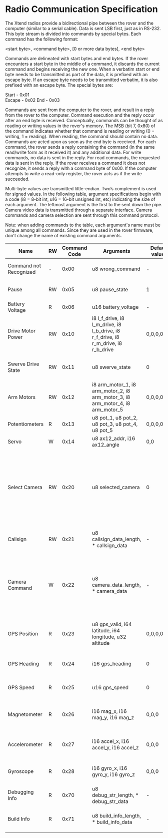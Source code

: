 # Radio Communication Specification
The Xtend radios provide a bidirectional pipe between the rover and the computer (similar to a serial cable). Data is sent LSB first, just as in RS-232. This byte stream is divided into commands by special bytes. Each command has the following format:

\<start byte\>, \<command byte\>, [0 or more data bytes], \<end byte\>
  
Commands are delineated with start bytes and end bytes. If the rover encounters a start byte in the middle of a command, it discards the current command and begins receiving the new one. When a verbatim start or end byte needs to be transmitted as part of the data, it is prefixed with an escape byte. If an escape byte needs to be transmitted verbatim, it is also prefixed with an escape byte. The special bytes are:
  
Start - 0x01  
Escape - 0x02
End - 0x03

Commands are sent from the computer to the rover, and result in a reply from the rover to the computer. Command execution and the reply occur after an end byte is received. Conceptually, commands can be thought of as reading or writing values in the rover's memory. The MSB (bit 7, 0x80) of the command indicates whether that command is reading or writing (0 = writing, 1 = reading). When reading, the command should contain no data. Commands are acted upon as soon as the end byte is received.
For each command, the rover sends a reply containing the command (in the same read/write form as it received it) and any additional data. For write commands, no data is sent in the reply. For read commands, the requested data is sent in the reply. If the rover receives a command it does not recognize, it sends a reply with a command byte of 0x00. If the computer attempts to write a read-only register, the rover acts as if the write succeeded.
 
Multi-byte values are transmitted little-endian. Two’s complement is used for signed values.
In the following table, argument specifications begin with a code (i8 = 8-bit int, u16 = 16-bit unsigned int, etc) indicating the size of each argument. The leftmost argument is the first to the sent down the pipe.
Camera video data is transmitted through a separate interface. Camera commands and camera selection are sent through this command protocol.

Note: when adding commands to the table, each argument's name must be unique among all commands. Since they are used in the rover firmware,
don't change the name of existing command arguments.

| Name | RW | Command Code | Arguments | Default values | Notes | 
| ---- | --- | ------------ | --------- | -------------- | ----- | 
| Command not Recognized | -  | 0x00 | u8 wrong_command | - | Sent as a reply to unknown commands. |
| Pause                  | RW | 0x05 | u8 pause_state | 1 | 0 = pause (no rover motion) 1 = unpause | 
| Battery Voltage        | R  | 0x06 | u16 battery_voltage | - | Battery voltage in mV | 
| Drive Motor Power      | RW | 0x10 | i8 l_f_drive, i8 l_m_drive, i8 l_b_drive, i8 r_f_drive, i8 r_m_drive, i8 r_b_drive | 0,0,0,0,0,0 | -127 = full reverse 128 = full forward, r = right, l = left, f = front, m = middle, b = back | 
| Swerve Drive State     | RW | 0x11 | u8 swerve_state | 0 | 0x00 = Off (no motion), 0x01 = Straight, 0x02 = Turn | 
| Arm Motors             | RW | 0x12 | i8 arm_motor_1, i8 arm_motor_2, i8 arm_motor_3, i8 arm_motor_4, i8 arm_motor_5 | 0,0,0,0,0 | -127 = full reverse 128 = full forward TODO: Define motor->joint mapping
| Potentiometers         | R  | 0x13 | u8 pot_1, u8 pot_2, u8 pot_3, u8 pot_4, u8 pot_5 | 0,0,0,0,0 | Potentiometer readings |
| Servo                  |  W | 0x14 | u8 ax12_addr, i16 ax12_angle | 0,0 | Set the target angle of an AX12 servo. |
| Select Camera          | RW | 0x20 | u8 selected_camera | 0 | 0-5; select camera feed to send to the base station and to send commands to. Note: camera output will be disabled unless the callsign has been set. TODO: define which camera corresponds to which number.  |
| Callsign               | RW | 0x21 | u8 callsign_data_length, * callsign_data| - | ASCII string of callsign (use numerals and capital letters only) |
| Camera Command         |  W | 0x22 | u8 camera_data_length, * camera_data | - | Custom camera commands defined in camera manual. camera_data_length defines the number of data bytes in the command (0-255). camera_data is the command to be sent to the camera.|
| GPS Position           | R  | 0x23 | u8 gps_valid, i64 latitude, i64 longitude, u32 altitude | 0,0,0,0 | GPS Position. Good when valid != 0. Sign meaning: +=north/east. TODO: define units. |
| GPS Heading            | R  | 0x24 | i16 gps_heading | 0 | GPS Heading. Check GPS Position for validity. TODO: define units. |
| GPS Speed              | R  | 0x25 | u16 gps_speed   | 0 | GPS Speed, in cm/s. Check GPS Position for validity. |
| Magnetometer           | R  | 0x26 | i16 mag_x, i16 mag_y, i16 mag_z | 0,0,0 | External magnetometer reading. TODO: define units and axis directions. |
| Accelerometer          | R  | 0x27 | i16 accel_x, i16 accel_y, i16 accel_z | 0,0,0 | IMU accelerometer reading. TODO: define units and axis directions. |
| Gyroscope              | R  | 0x28 | i16 gyro_x, i16 gyro_y, i16 gyro_z | 0,0,0 | IMU gyroscope reading. TODO: define units and axis directions. |
| Debugging Info         | R  | 0x70 | u8 debug_str_length, * debug_str_data  | - | Read out the latest debug message. |
| Build Info             | R  | 0x71 | u8 build_info_length, * build_info_data | - | Read out string describing when/how the firmware was built. |